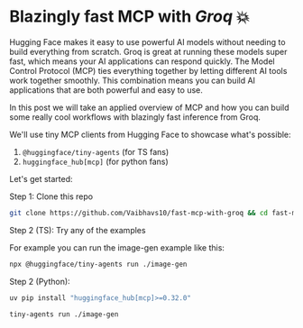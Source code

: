 # Blazingly fast MCP with *Groq* 💥

Hugging Face makes it easy to use powerful AI models without needing to build everything from scratch. Groq is great at running these models super fast, which means your AI applications can respond quickly. The Model Control Protocol (MCP) ties everything together by letting different AI tools work together smoothly. This combination means you can build AI applications that are both powerful and easy to use.

In this post we will take an applied overview of MCP and how you can build some really cool workflows with blazingly fast inference from Groq.

We'll use tiny MCP clients from Hugging Face to showcase what's possible:

1. `@huggingface/tiny-agents` (for TS fans)
2. `huggingface_hub[mcp]` (for python fans)

Let's get started:

Step 1: Clone this repo

```bash
git clone https://github.com/Vaibhavs10/fast-mcp-with-groq && cd fast-mcp-with-groq
```

Step 2 (TS): Try any of the examples

For example you can run the image-gen example like this:

```bash
npx @huggingface/tiny-agents run ./image-gen
```

Step 2 (Python):

```bash
uv pip install "huggingface_hub[mcp]>=0.32.0"
```

```bash
tiny-agents run ./image-gen
```
